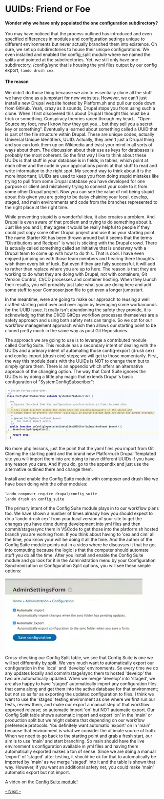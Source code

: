 
# UUIDs: Friend or Foe

#### Wonder why we have only populated the one configuration subdirectory?
You may have noticed that the process outlined has introduced and even specified differences in modules and configuration settings unique to different environments but never actually branched them into existence.  Oh sure, we set up subdirectories to house their unique configurations.  We even installed and enabled the config_split module where we named the splits and pointed at the subdirectories.  Yet, we still only have one subdirectory, /config/sync that is housing the yml files output by our  config export; `lando drush cex`.  

#### The reason
We didn't do those thing because we aim to essentially clone all the stuff we have done as a jumpstart for new websites.  However, we can't just install a new Drupal website hosted by Platform.sh and pull our code down from GitHub.  Yeah, crazy as it sounds, Drupal stops you from using such a clone.  When I first discovered this about Drupal I thought this must be a trick or something.  Conspiracy theories raced through my head… "Open Source my foot, now I know how they get you… bet they sell you a secret key or something".  Eventually a learned about something called a UUID that is part of the file structure within Drupal.  These are unique codes, actually Universal Unique Identifiers, UUID.   Actually, they aren't just a Drupal thing and you can look them up on Wikipedia and twist your mind in all sorts of ways about them.  The discussion about their use as keys for databases is probably the most coherent.  So the first way I like to think about these UUIDs is that stuff in your database is in fields, in tables, which point at each other and the code in your applications points at that stuff to read and write information to the right spot.  My second way to think about it is the more important; UUIDs are used to keep you from doing stupid mistakes like trying to pull from some Drupal database you have developed for one purpose or client and mistakenly trying to connect your code to it from some other Drupal project.  Now you can see the value of not being stupid about this given you are going to be daisy chaining your local, develop, staged, and main environments and code from the branches represented to the right place at the right time.

While preventing stupid is a wonderful idea, it also creates a problem.  And Drupal is even aware of that problem and trying to do something about it.  Just like you and I, they agree it would be really helpful to people if they could just copy some other Drupal project and use it as your starting point.  The name Starter Kit has been thrown around but it seems that the terms "Distributions and Recipes" is what is sticking with the Drupal crowd.  There is actually called something called an Initiative that is underway with a Drupal team to come up with how to do this.  That is cool.  I have even enjoyed jumping on with those team members and hearing there thoughts.  I wish them every bit of luck. But even if they are fully successful, it will add to rather than replace where you are up to here.  The reason is that they are working to do what they are doing with Drupal, not with containers, Git Version Control, CI/CD processes and container hosting.  When they launch their results, you will probably just take what you are doing here and add some stuff to your Composer.json file to get even a longer jumpstart.

In the meantime, were are going to make our approach to reusing a well crafted starting point over and over again by leveraging some workarounds for the UUID issue.  It really isn't abandoning the safety they provide, it is acknowledging that the CI/CD GitOps workflow processes themselves are a safety approach and using both safety nets can tangle.  So we opt for our workflow management approach which then allows our starting point to be cloned pretty much in the same way as post Git Repositories.

The approach we are going to use is to leverage a contributed module called Config Suite.  This module has a secondary intent of dealing with the UUIDs and a primary intent of automating those config-export (drush cex) and config-import (drush cim) steps; we will get to those momentarily.  First, the way this module deals with the UUIDs is NOT to change them but to simply ignore them.  There is an appendix which offers an alternative approach of the changing option.  The way that Conf Suite ignores the UUIDs is by doing a little php magic that extends Drupal's basic configuration of "SystemConfigSubscriber": 

<img src="../cicd/captures/UUID1.png"  width="700">

No more php lessons, just the point that the yaml files you import from Git Cloning the starting point and the brand new Platform.sh Drupal Templated site you will import them into are doing to have different UUIDs if you have any reason you care.  And if you do, go to the appendix and just use the alternative outlined there and change them. 

Install and enable the Config Suite module with composer and drush like we have been doing with the other modules:

`lando composer require drupal/config_suite`<br>
`lando drush en config_suite`

The primary intent of the Config Suite module plays in to our workflow plans too.  We have shown a number of times already how you should expect to do a 'lando drush cex' from your local version of your site to get the changes you have done during development into yml files and then commit/stage/sync them in VSCode to get those into the platform.sh hosted branch you are working from.  If you think about having to 'cex and cim' all the time, you know your will be doing it all the time.  And the author of the Config Suite module points out in a video where he discusses it that he got into computing because the logic is that the computer should automate stuff you do all the time.  After you install and enable the Config Suite module and go look for it in the Administration menu by your Configuration Synchronization or Configuration Split options, you will see these simple options:

<img src="../cicd/captures/UUID2.png"  width="450">

Cross-checking our Config Split table, we see that Config Suite is one we will set differently by split.  We very much want to automatically export our configuration in the 'local' and 'develop' environments. So every time we do any updates locally and commit/stage/sync them to hosted 'develop' the two are automatically updated.  When we merge 'develop' into 'staged', we are also happy to have 'staged' automatically import any configuration files that came along and get them into the active database for that environment; but not so as far as exporting the updated configuration to files.  I think we want to use the 'staged' testing environment as one where we first run our tests, review them, and make our export a manual step of that workflow approved release; so automatic import 'on' but NOT automatic export.  Our Config Split table shows automatic import and export 'on' in the 'main' or production split but we might debate that depending on our workflow preference protocols.  You definitely want automatic 'export' on in 'main'  because that environment is what we consider the ultimate source of truth.  When we need to go back to the starting point and grab a fresh start, our aim is to use 'main' and start branching.  So main should have the live environment's configuration available in yml files and having them automatically exported makes a ton of sense.  Since we are doing a manual 'export'  of 'staged' after testing, it should be ok for that to automatically be imported by 'main' as we merge 'staged' into it and the table is shown that way.  However, if you want an additional safety net, you could make 'main' automatic export but not import.

A video on the [Config Suite module](https://www.youtube.com/watch?v=02IJGgGPBAw&t=112s)!


[- Next -]()
